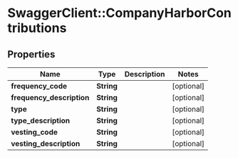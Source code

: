 # SwaggerClient::CompanyHarborContributions

## Properties
Name | Type | Description | Notes
------------ | ------------- | ------------- | -------------
**frequency_code** | **String** |  | [optional] 
**frequency_description** | **String** |  | [optional] 
**type** | **String** |  | [optional] 
**type_description** | **String** |  | [optional] 
**vesting_code** | **String** |  | [optional] 
**vesting_description** | **String** |  | [optional] 


